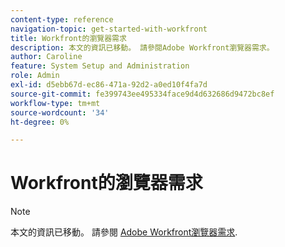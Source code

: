 ```yaml
---
content-type: reference
navigation-topic: get-started-with-workfront
title: Workfront的瀏覽器需求
description: 本文的資訊已移動。 請參閱Adobe Workfront瀏覽器需求。
author: Caroline
feature: System Setup and Administration
role: Admin
exl-id: d5ebb67d-ec86-471a-92d2-a0ed10f4fa7d
source-git-commit: fe399743ee495334face9d4d632686d9472bc8ef
workflow-type: tm+mt
source-wordcount: '34'
ht-degree: 0%

---
```


# Workfront的瀏覽器需求

>[!NOTE]
>
>本文的資訊已移動。 請參閱 [Adobe Workfront瀏覽器需求](../../workfront-basics/workfront-browser-requirements.md).
